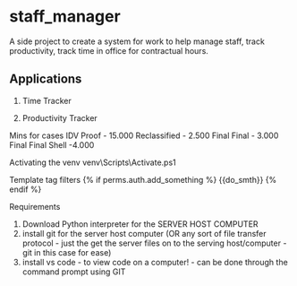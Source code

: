 # staff_manager

A side project to create a system for work to help manage staff, track productivity, track time in office for contractual hours. 



## Applications


1. Time Tracker



2. Productivity Tracker

Mins for cases
IDV Proof - 15.000
Reclassified - 2.500
Final Final - 3.000
Final Final Shell -4.000

Activating the venv
venv\Scripts\Activate.ps1


Template tag filters
{% if perms.auth.add_something %}
 {{do_smth}}
{% endif %}


Requirements
1. Download Python interpreter for the SERVER HOST COMPUTER
2. install git for the server host computer (OR any sort of file transfer protocol - just the get the server files on to the serving host/computer - git in this case for ease)
3. install vs code - to view code on a computer! - can be done through the command prompt using GIT